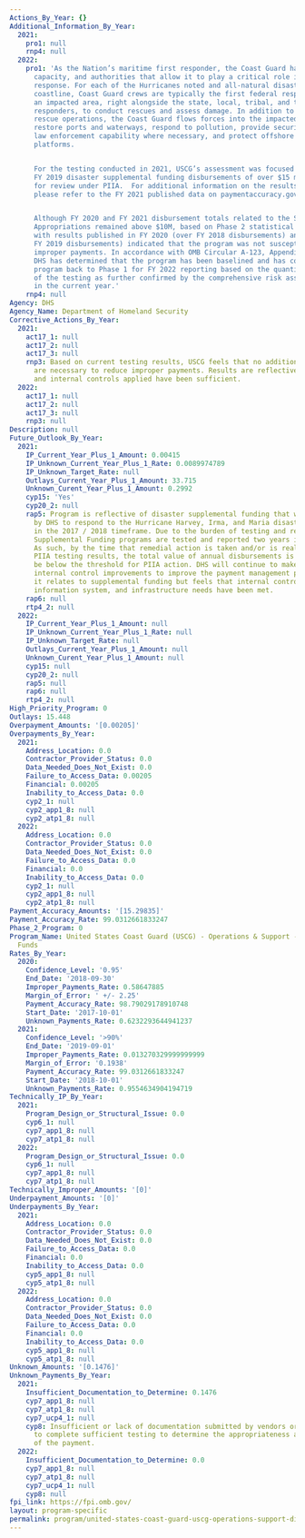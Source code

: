 ```yaml
---
Actions_By_Year: {}
Additional_Information_By_Year:
  2021:
    pro1: null
    rnp4: null
  2022:
    pro1: 'As the Nation’s maritime first responder, the Coast Guard has unique capabilities,
      capacity, and authorities that allow it to play a critical role in disaster
      response. For each of the Hurricanes noted and all-natural disasters along our
      coastline, Coast Guard crews are typically the first federal responders to enter
      an impacted area, right alongside the state, local, tribal, and territorial
      responders, to conduct rescues and assess damage. In addition to search and
      rescue operations, the Coast Guard flows forces into the impacted regions to
      restore ports and waterways, respond to pollution, provide security and additional
      law enforcement capability where necessary, and protect offshore petrochemical
      platforms.


      For the testing conducted in 2021, USCG’s assessment was focused on the associated
      FY 2019 disaster supplemental funding disbursements of over $15 million applicable
      for review under PIIA.  For additional information on the results of this assessment,
      please refer to the FY 2021 published data on paymentaccuracy.gov.


      Although FY 2020 and FY 2021 disbursement totals related to the Supplemental
      Appropriations remained above $10M, based on Phase 2 statistical testing performed
      with results published in FY 2020 (over FY 2018 disbursements) and FY 2021 (over
      FY 2019 disbursements) indicated that the program was not susceptible to significant
      improper payments. In accordance with OMB Circular A-123, Appendix C guidance,
      DHS has determined that the program has been baselined and has converted the
      program back to Phase 1 for FY 2022 reporting based on the quantitative results
      of the testing as further confirmed by the comprehensive risk assessment completed
      in the current year.'
    rnp4: null
Agency: DHS
Agency_Name: Department of Homeland Security
Corrective_Actions_By_Year:
  2021:
    act17_1: null
    act17_2: null
    act17_3: null
    rnp3: Based on current testing results, USCG feels that no additional actions
      are necessary to reduce improper payments. Results are reflective that actions
      and internal controls applied have been sufficient.
  2022:
    act17_1: null
    act17_2: null
    act17_3: null
    rnp3: null
Description: null
Future_Outlook_By_Year:
  2021:
    IP_Current_Year_Plus_1_Amount: 0.00415
    IP_Unknown_Current_Year_Plus_1_Rate: 0.0089974789
    IP_Unknown_Target_Rate: null
    Outlays_Current_Year_Plus_1_Amount: 33.715
    Unknown_Curent_Year_Plus_1_Amount: 0.2992
    cyp15: 'Yes'
    cyp20_2: null
    rap5: Program is reflective of disaster supplemental funding that was received
      by DHS to respond to the Hurricane Harvey, Irma, and Maria disasters that occurred
      in the 2017 / 2018 timeframe. Due to the burden of testing and reporting, Disaster
      Supplemental Funding programs are tested and reported two years in arrears.
      As such, by the time that remedial action is taken and/or is realized in the
      PIIA testing results, the total value of annual disbursements is expected to
      be below the threshold for PIIA action. DHS will continue to make process and
      internal control improvements to improve the payment management processes as
      it relates to supplemental funding but feels that internal control, human capital,
      information system, and infrastructure needs have been met.
    rap6: null
    rtp4_2: null
  2022:
    IP_Current_Year_Plus_1_Amount: null
    IP_Unknown_Current_Year_Plus_1_Rate: null
    IP_Unknown_Target_Rate: null
    Outlays_Current_Year_Plus_1_Amount: null
    Unknown_Curent_Year_Plus_1_Amount: null
    cyp15: null
    cyp20_2: null
    rap5: null
    rap6: null
    rtp4_2: null
High_Priority_Program: 0
Outlays: 15.448
Overpayment_Amounts: '[0.00205]'
Overpayments_By_Year:
  2021:
    Address_Location: 0.0
    Contractor_Provider_Status: 0.0
    Data_Needed_Does_Not_Exist: 0.0
    Failure_to_Access_Data: 0.00205
    Financial: 0.00205
    Inability_to_Access_Data: 0.0
    cyp2_1: null
    cyp2_app1_8: null
    cyp2_atp1_8: null
  2022:
    Address_Location: 0.0
    Contractor_Provider_Status: 0.0
    Data_Needed_Does_Not_Exist: 0.0
    Failure_to_Access_Data: 0.0
    Financial: 0.0
    Inability_to_Access_Data: 0.0
    cyp2_1: null
    cyp2_app1_8: null
    cyp2_atp1_8: null
Payment_Accuracy_Amounts: '[15.29835]'
Payment_Accuracy_Rate: 99.0312661833247
Phase_2_Program: 0
Program_Name: United States Coast Guard (USCG) - Operations & Support - Disaster Supplemental
  Funds
Rates_By_Year:
  2020:
    Confidence_Level: '0.95'
    End_Date: '2018-09-30'
    Improper_Payments_Rate: 0.58647885
    Margin_of_Error: ' +/- 2.25'
    Payment_Accuracy_Rate: 98.79029178910748
    Start_Date: '2017-10-01'
    Unknown_Payments_Rate: 0.6232293644941237
  2021:
    Confidence_Level: '>90%'
    End_Date: '2019-09-01'
    Improper_Payments_Rate: 0.013270329999999999
    Margin_of_Error: '0.1938'
    Payment_Accuracy_Rate: 99.0312661833247
    Start_Date: '2018-10-01'
    Unknown_Payments_Rate: 0.9554634904194719
Technically_IP_By_Year:
  2021:
    Program_Design_or_Structural_Issue: 0.0
    cyp6_1: null
    cyp7_app1_8: null
    cyp7_atp1_8: null
  2022:
    Program_Design_or_Structural_Issue: 0.0
    cyp6_1: null
    cyp7_app1_8: null
    cyp7_atp1_8: null
Technically_Improper_Amounts: '[0]'
Underpayment_Amounts: '[0]'
Underpayments_By_Year:
  2021:
    Address_Location: 0.0
    Contractor_Provider_Status: 0.0
    Data_Needed_Does_Not_Exist: 0.0
    Failure_to_Access_Data: 0.0
    Financial: 0.0
    Inability_to_Access_Data: 0.0
    cyp5_app1_8: null
    cyp5_atp1_8: null
  2022:
    Address_Location: 0.0
    Contractor_Provider_Status: 0.0
    Data_Needed_Does_Not_Exist: 0.0
    Failure_to_Access_Data: 0.0
    Financial: 0.0
    Inability_to_Access_Data: 0.0
    cyp5_app1_8: null
    cyp5_atp1_8: null
Unknown_Amounts: '[0.1476]'
Unknown_Payments_By_Year:
  2021:
    Insufficient_Documentation_to_Determine: 0.1476
    cyp7_app1_8: null
    cyp7_atp1_8: null
    cyp7_ucp4_1: null
    cyp8: Insufficient or lack of documentation submitted by vendors or providers
      to complete sufficient testing to determine the appropriateness and accuracy
      of the payment.
  2022:
    Insufficient_Documentation_to_Determine: 0.0
    cyp7_app1_8: null
    cyp7_atp1_8: null
    cyp7_ucp4_1: null
    cyp8: null
fpi_link: https://fpi.omb.gov/
layout: program-specific
permalink: program/united-states-coast-guard-uscg-operations-support-disaster-s-4bf46ebe.html
---
```

